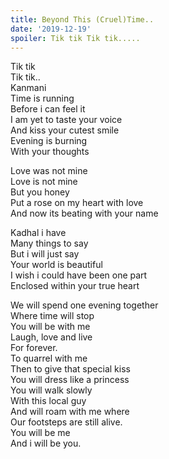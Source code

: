 ```yaml
---
title: Beyond This (Cruel)Time..
date: '2019-12-19'
spoiler: Tik tik Tik tik.....
---
```

Tik tik <br />
Tik tik..<br />
Kanmani<br />
Time is running<br />
Before i can feel it<br />
I am yet to taste your voice<br />
And kiss your cutest smile<br />
Evening is burning<br />
With your thoughts<br />

Love was not mine<br />
Love is not mine<br />
But you honey<br />
Put a rose on my heart with love<br />
And now its beating with your name<br />

Kadhal i have<br />
Many things to say<br />
But i will just say<br />
Your world is beautiful<br />
I wish i could have been one part<br />
Enclosed within your true heart<br />

We will spend one evening together<br />
Where time will stop<br />
You will be with me<br />
Laugh, love and live<br />
For forever.<br />
To quarrel with me<br />
Then to give that special kiss<br />
You will dress like a princess<br />
You will walk slowly<br />
With this local guy<br />
And will roam with me where<br />
Our footsteps are still alive.<br />
You will be me<br />
And i will be you.<br />